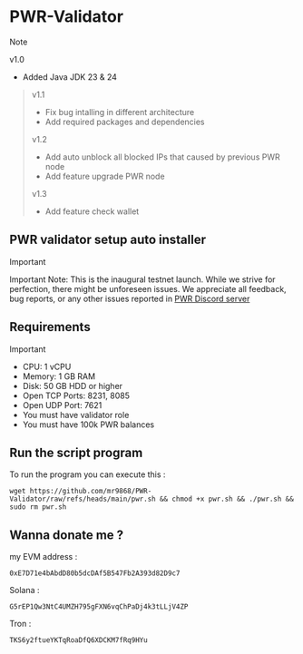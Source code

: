# PWR-Validator 
> [!NOTE]
> v1.0
> * Added Java JDK 23 & 24

> v1.1
> * Fix bug intalling in different architecture
> * Add required packages and dependencies
> 
> v1.2
> * Add auto unblock all blocked IPs that caused by previous PWR node
> * Add feature upgrade PWR node
> 
> v1.3
> * Add feature check wallet 

## PWR validator setup auto installer
> [!IMPORTANT]
> Important Note: This is the inaugural testnet launch. While we strive for perfection, there might be unforeseen issues. We appreciate all feedback, bug reports, or any other issues reported in [PWR Discord server](https://discord.gg/6axprNfT)
## Requirements
> [!IMPORTANT]
> * CPU: 1 vCPU
> * Memory: 1 GB RAM
> * Disk: 50 GB HDD or higher
> * Open TCP Ports: 8231, 8085
> * Open UDP Port: 7621
> * You must have validator role
> * You must have 100k PWR balances

## Run the script program
To run the program you can execute this :
```
wget https://github.com/mr9868/PWR-Validator/raw/refs/heads/main/pwr.sh && chmod +x pwr.sh && ./pwr.sh && sudo rm pwr.sh
```

## Wanna donate me ?
my EVM address :
```
0xE7D71e4bAbdD80b5dcDAf5B547Fb2A393d82D9c7
```
Solana :
``` 
G5rEP1Qw3NtC4UMZH795gFXN6vqChPaDj4k3tLLjV4ZP
```
Tron :
```
TKS6y2ftueYKTqRoaDfQ6XDCKM7fRq9HYu
```
